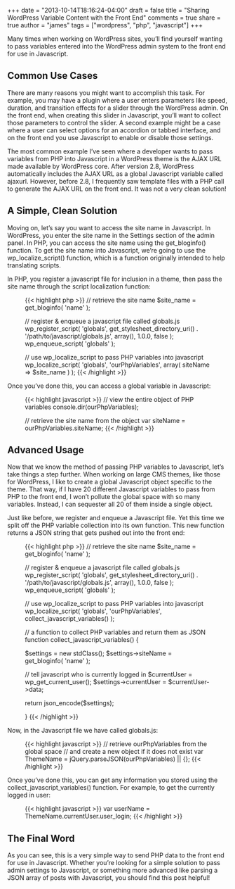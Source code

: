 +++
date = "2013-10-14T18:16:24-04:00"
draft = false
title = "Sharing WordPress Variable Content with the Front End"
comments = true
share = true
author = "james"
tags = ["wordpress", "php", "javascript"]
+++

Many times when working on WordPress sites, you’ll find yourself wanting to pass variables entered into the WordPress admin system to the front end for use in Javascript.

## Common Use Cases

There are many reasons you might want to accomplish this task. For example, you may have a plugin where a user enters parameters like speed, duration, and transition effects for a slider through the WordPress admin. On the front end, when creating this slider in Javascript, you’ll want to collect those parameters to control the slider. A second example might be a case where a user can select options for an accordion or tabbed interface, and on the front end you use Javascript to enable or disable those settings.

The most common example I’ve seen where a developer wants to pass variables from PHP into Javascript in a WordPress theme is the AJAX URL made available by WordPress core. After version 2.8, WordPress automatically includes the AJAX URL as a global Javascript variable called ajaxurl. However, before 2.8, I frequently saw template files with a PHP call to generate the AJAX URL on the front end. It was not a very clean solution!

## A Simple, Clean Solution

Moving on, let’s say you want to access the site name in Javascript. In WordPress, you enter the site name in the Settings section of the admin panel. In PHP, you can access the site name using the get_bloginfo() function. To get the site name into Javascript, we’re going to use the wp_localize_script() function, which is a function originally intended to help translating scripts.

In PHP, you register a javascript file for inclusion in a theme, then pass the site name through the script localization function:

<figure class="code">
{{< highlight php >}}
// retrieve the site name
$site_name = get_bloginfo( 'name' );

// register & enqueue a javascript file called globals.js
wp_register_script( 'globals', get_stylesheet_directory_uri() . '/path/to/javascript/globals.js', array(), 1.0.0, false );
wp_enqueue_script( 'globals' );

// use wp_localize_script to pass PHP variables into javascript
wp_localize_script( 'globals', 'ourPhpVariables', array( siteName => $site_name ) );
{{< /highlight >}}
</figure>

Once you’ve done this, you can access a global variable in Javascript:

<figure class="code">
{{< highlight javascript >}}
// view the entire object of PHP variables
console.dir(ourPhpVariables);

// retrieve the site name from the object
var siteName = ourPhpVariables.siteName;
{{< /highlight >}}
</figure>

## Advanced Usage

Now that we know the method of passing PHP variables to Javascript, let’s take things a step further. When working on large CMS themes, like those for WordPress, I like to create a global Javascript object specific to the theme. That way, if I have 20 different Javascript variables to pass from PHP to the front end, I won’t pollute the global space with so many variables. Instead, I can sequester all 20 of them inside a single object.

Just like before, we register and enqueue a Javascript file. Yet this time we split off the PHP variable collection into its own function. This new function returns a JSON string that gets pushed out into the front end:

<figure class="code">
{{< highlight php >}}
// retrieve the site name
$site_name = get_bloginfo( 'name' );

// register & enqueue a javascript file called globals.js
wp_register_script( 'globals', get_stylesheet_directory_uri() . '/path/to/javascript/globals.js', array(), 1.0.0, false );
wp_enqueue_script( 'globals' );

// use wp_localize_script to pass PHP variables into javascript
wp_localize_script( 'globals', 'ourPhpVariables', collect_javascript_variables() );

// a function to collect PHP variables and return them as JSON
function collect_javascript_variables() {

  $settings = new stdClass();
  $settings->siteName = get_bloginfo( 'name' );

  // tell javascript who is currently logged in
  $currentUser = wp_get_current_user();
  $settings->currentUser = $currentUser->data;

  return json_encode($settings);

}
{{< /highlight >}}
</figure>

Now, in the Javascript file we have called globals.js:

<figure class="code">
{{< highlight javascript >}}
// retrieve ourPhpVariables from the global space
// and create a new object if it does not exist
var ThemeName = jQuery.parseJSON(ourPhpVariables) || {};
{{< /highlight >}}
</figure>

Once you’ve done this, you can get any information you stored using the collect_javascript_variables() function. For example, to get the currently logged in user:

<figure class="code">
{{< highlight javascript >}}
var userName = ThemeName.currentUser.user_login;
{{< /highlight >}}
</figure>

## The Final Word

As you can see, this is a very simple way to send PHP data to the front end for use in Javascript. Whether you’re looking for a simple solution to pass admin settings to Javascript, or something more advanced like parsing a JSON array of posts with Javascript, you should find this post helpful!